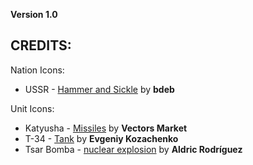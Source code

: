 **Version 1.0**

## CREDITS:
Nation Icons:

* USSR - [Hammer and Sickle](https://thenounproject.com/icon/99798/) by **bdeb**

Unit Icons:

* Katyusha - [Missiles](https://thenounproject.com/icon/2052175/) by **Vectors Market**
* T-34 - [Tank](https://thenounproject.com/icon/248489/) by **Evgeniy Kozachenko**
* Tsar Bomba - [nuclear explosion](https://thenounproject.com/icon/777683/) by **Aldric Rodríguez**
